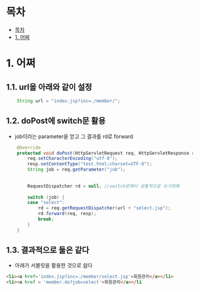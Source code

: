 # 목차

- [목차](#목차)
- [1. 어쩌](#1-어쩌)


# 1. 어쩌

## 1.1. url을 아래와 같이 설정
```java
	String url = "index.jsp?inc=./member/";

```

## 1.2. doPost에 switch문 활용
- job이라는 parameter을 얻고 그 결과를 rd로 forward
```java
	@Override
	protected void doPost(HttpServletRequest req, HttpServletResponse resp) throws ServletException, IOException {
		req.setCharacterEncoding("utf-8");
		resp.setContentType("text.html;charset=UTF-8");
		String job = req.getParameter("job");
		
		
		RequestDispatcher rd = null; //switch문에서 공통적으로 쓰기위해
		
		switch (job) {
		case "select":
			rd = req.getRequestDispatcher(url + "select.jsp");
			rd.forward(req, resp);
			break;
		}
	}
```

## 1.3. 결과적으로 둘은 같다
- 아래가 서블릿을 활용한 것으로 쉽다
```html
<li><a href='index.jsp?inc=./member/select.jsp'>회원관리</a></li>
<li><a href = 'member.do?job=select'>회원관리</a></li
```